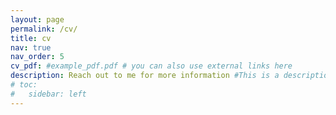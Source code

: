 ```yaml
---
layout: page
permalink: /cv/
title: cv
nav: true
nav_order: 5
cv_pdf: #example_pdf.pdf # you can also use external links here
description: Reach out to me for more information #This is a description of the page. You can modify it in '_pages/cv.md'. You can also change or remove the top pdf download button.
# toc:
#   sidebar: left
---
```

